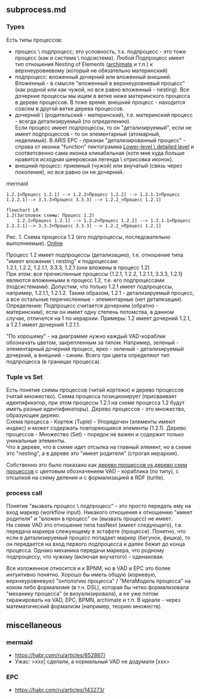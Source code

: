 ## subprocess.md
### Types
Есть типы процессов:
- процесс \ подпроцесс; это условность, т.к. подпроцесс - это тоже процесс (как и система \ подсистема). Любой Подпроцесс имеет тип отношения Nesting of Elements ([archimate](https://online.visual-paradigm.com/ru/diagrams/templates/archimate-diagram/application-process-view-nesting/) и т.п.) к верхнеуровневому (который не обязательно материнский)
- подпроцесс: вложенный дочерний или вложенный внешний. Вложенный - в смысле "вложенный в верхнеуровневый процесс" (как родной или как чужой, но все равно вложенный - nesting). Все дочерние процессы мы ищем в ветке ниже материнского процесса в дереве процессов. В тоже время: внешний процесс - находится совсем в другой ветке дерева процессов.
- дочерний \ (родительский - материнский), т.е. материнский процесс - всегда детализируемый (по определению).  
Если процесс имеет подпроцессы, то он "детализируемый", если не имеет подпроцессов - то он элементарный (атомарный, неделимый). В ARIS EPC - признак "детализированный процесс" - справа от иконки "function" пиктограмма [Lower-level \ detailed level](https://ariscommunity.com/system/files/cs-aris-epc-en-24.pdf) и соответсвенно сама иконка кликабельная (хотя мне куда больше нравится исходная шееровская легенда \ отрисовка иконок). 
- внешний процесс: приемный (чужой) или внучатый (связь через поколения), но все равно он не дочерний.  

mermaid
```
1.2.1>Процесс 1.2.1] --> 1.2.2>Процесс 1.2.2] --> 1.2.1.1>Процесс 1.2.2.1]--> 3.3.3>Процесс 3.3.3] --> 1.2.2_>Процесс 1.2.1]
```
 
``` mermaid
flowchart LR
1.2(Заголовок схемы: Процесс 1.2)
    1.2.1>Процесс 1.2.1] --> 1.2.2>Процесс 1.2.2] --> 1.2.1.1>Процесс 1.2.2.1]--> 3.3.3>Процесс 3.3.3] --> 1.2.2_>Процесс 1.2.1]

```  
Рис. 1. Схема процесса 1.2 (его подпроцессы, последовательно выполняемые). [Online](https://mermaid.live/edit#pako:eNptUL1OwzAQfpXoJpDSyHaSknjoAiMssCEjZCVuUymxK-MIShQJFhYeoq_AAGt5BeeN6qQqFBTf4Lvvvu_-GshULoDCvFSPWcG18S6vmcQBObEbu7Wf9rt7sdvuzX51r87evb-A_fAc95RJzz3nBXhmN8eEPXjnTSazwSVjefKbx-MV-ho9JQyc_ScM4FGL-_EeTLoxmQQfFnqZAzW6Fj5UQle8D6Hpt2BgClEJBtS5uZjzujQMmGydbMXlrVLVQalVvSiAznn54KJ6lXMjLpZ8oXn1g_LaqJu1zA4akS-N0lf7mw-nd3WEzIU-V7U0QONpPDQC2sAT0CQNyBRFGEUIETSNz3xYA42igKAoTFOCEkTc3_rwPEyGggSjMA4JTmOUYhIl7Q5IMbPf)

Процесс 1.2 имеет подпроцессы (детализацию), т.е. отношение типа "имеет вложения \ nesting" к подроцессам:  
1.2.1, 1.2.2, 1.2.1.1, 3.3.3, 1.2.1 (они вложены в процесс 1.2)  
При этом: все пречисленные процессы {1.2.1, 1.2.2, 1.2.1.1, 3.3.3, 1.2.1} являются вложенными в процесс 1.2, т.е. его подпроцессами (подсистемами).
Допустим, что только 1.2.1 имеет подпроцессы, например, 1.2.1.1, 1.2.1.2.
Таким образом, 1.2.1 - детализируемый процесс, а все остальные перечисленные - элементарные (нет детализации).    
Определение: Подпроцесс считается дочерним (обратно - материнским), если он имеет одну степень потомства, в данном случае, отличется на 1 по иерархии.
Примеры: 1.2 имеет дочерний 1.2.1, а 1.2.1 имеет дочерний 1.2.1.1.  

"По хорошему" - на диаграмме нужно каждый VAD-кораблик обозначать цветом, закрепленным за типом. Например, зеленый - элементарный дочерний процесс, ярко - зеленый - детализируемый дочерний, а внешний - синим. Всего три цвета определяют тип подпроцесса (в границах процесса).  

### Tuple vs Set
Есть понятие схемы процессов (читай кортежи) и дерево процессов (читай множество). Схема процесса позиционирует (присваивает идентификатор, при этом процессы 1.2.1 на схеме процесса 1.2 будут иметь разные идентификаторы). Дерево процессов - это множество, образующее дерево.  
Схема процесса - Кортеж (Tuple) - Упорядочен (элементы имеют индекс) и может содержать повторяющиеся элементы (1.2.1). Дерево процессов - Множество (Set) - порядок не важен и содержит только уникальные элементы.   
Что в дереве, что в схеме идет отсылка на главный элеиент, но в схеме это "nesting", а в дереве это "имеет родителя" (строгая иерархия).

Собственно это было показано как [дерево процессов vs дерево схем процессов](https://github.com/bpmbpm/SemanticBPM/wiki/%D0%9C%D0%B5%D1%82%D0%B0%D0%BC%D0%BE%D0%B4%D0%B5%D0%BB%D1%8C-%D0%BF%D1%80%D0%BE%D1%86%D0%B5%D1%81%D1%81%D0%BE%D0%B2)
с цветовым обозначением VAD - кораблика (по типу), с отсылкой на схему деления и с формализацией в RDF (turtle).

### process call
Понятие "вызвать процесс \ подпроцесс" - это просто передать ему на вход маркер (workflow input). Никакого отношения к отношению "имеет родителя" и "вложен в процесс" он (вызвать процесс) не имеет.  
На схеме VAD это отношение типа hasNext (имеет следующего), т.е. передача маркера слежующему в эстафете (процессе). Понятно, что если в детализируемый процесс попадает маркер (бегунок, фишка), то он передается на вход первого подпроцесса и далее бежит до конца процесса. Однако механика передачи маркера, что родному подпроцессу, что чужому (включая внучатого) - одинаковая. 

Все изложенное относится и к BPNM, но в VAD и EPC это более интуитивно понятно. Хорошо бы иметь общую (корневую, верхнеуровневую) "онтологию процесса" / "МетаМодель процесса" на коком либо формализме (в т.ч. DSL), которая бы четко формализовала "механику процесса" (и визуализировала), а ее уже потом тиражировать на VAD, EPC, BPMN, archimate и т.п. В идеале - через математический формализм (например, теорию множеств).  

## miscellaneous
### mermaid
- https://habr.com/ru/articles/652867/
- Ужас: >xxx] сделали, а нормальный VAD не додумали [xxx>
### EPC
- https://habr.com/ru/articles/143273/
  

